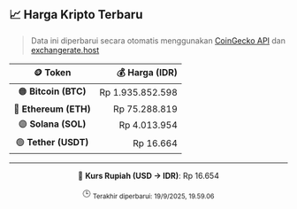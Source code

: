 

<!-- HARGA_KRIPTO -->
## 📈 Harga Kripto Terbaru

> Data ini diperbarui secara otomatis menggunakan [CoinGecko API](https://www.coingecko.com/) dan [exchangerate.host](https://exchangerate.host/)

<div align="center">

| 🪙 Token | 💰 Harga (IDR) |
|:------:|---------------:|
| 🟠 **Bitcoin (BTC)**   | Rp 1.935.852.598 |
| 🔵 **Ethereum (ETH)**  | Rp 75.288.819 |
| 🟣 **Solana (SOL)**    | Rp 4.013.954 |
| 🟢 **Tether (USDT)**   | Rp 16.664 |

---

💱 **Kurs Rupiah (USD → IDR)**: Rp 16.654

🕒 <sub>Terakhir diperbarui: 19/9/2025, 19.59.06</sub>

</div>
<!-- /HARGA_KRIPTO -->